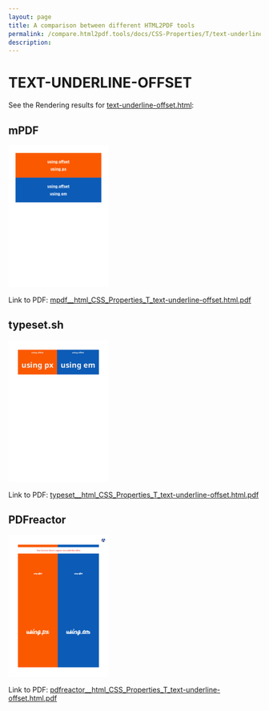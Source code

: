 ```yaml
---
layout: page
title: A comparison between different HTML2PDF tools
permalink: /compare.html2pdf.tools/docs/CSS-Properties/T/text-underline-offset/
description: 
---
```


# TEXT-UNDERLINE-OFFSET

See the Rendering results for [text-underline-offset.html](/html/CSS%20Properties/T/text-underline-offset.html):

## mPDF
![](mpdf__html_CSS_Properties_T_text-underline-offset.html.png) 

Link to PDF: [mpdf__html_CSS_Properties_T_text-underline-offset.html.pdf](mpdf__html_CSS_Properties_T_text-underline-offset.html.pdf)

## typeset.sh
![](typeset__html_CSS_Properties_T_text-underline-offset.html.png) 

Link to PDF: [typeset__html_CSS_Properties_T_text-underline-offset.html.pdf](typeset__html_CSS_Properties_T_text-underline-offset.html.pdf)

## PDFreactor
![](pdfreactor__html_CSS_Properties_T_text-underline-offset.html.png) 

Link to PDF: [pdfreactor__html_CSS_Properties_T_text-underline-offset.html.pdf](pdfreactor__html_CSS_Properties_T_text-underline-offset.html.pdf)
